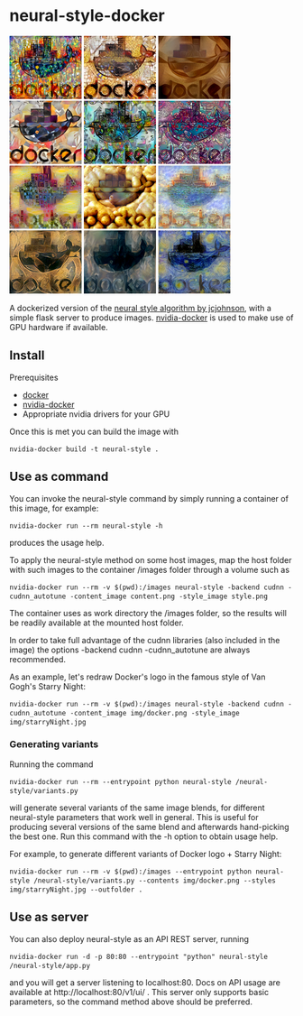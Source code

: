 # neural-style-docker

![Stylized Docker](./img/docker_afremov_sw5000_ss1.png)
![Stylized Docker](./img/docker_broca_sw5000_ss1.png)
![Stylized Docker](./img/docker_brownrays_sw375_ss1.png)
![Stylized Docker](./img/docker_ediaonise_sw1500_ss1.png)
![Stylized Docker](./img/docker_edimburgGraffit_sw20000.0_ss1.png)
![Stylized Docker](./img/docker_himesama_sw10000_ss1.png)
![Stylized Docker](./img/docker_paisaje_urbano-hundertwasser_sw2000_ss1.png)
![Stylized Docker](./img/docker_potatoes_sw375_ss1.png)
![Stylized Docker](./img/docker_RenoirDogesPalaceVenice_sw1500_ss1.png)
![Stylized Docker](./img/docker_revellerAndCourtesan_sw2000_ss1.png)
![Stylized Docker](./img/docker_seated-nude_sw375_ss1.png)
![Stylized Docker](./img/docker_starryNight_sw1500_ss1.png)

A dockerized version of the [neural style algorithm by jcjohnson](https://github.com/jcjohnson/neural-style), with a simple flask server to produce images. [nvidia-docker](https://github.com/NVIDIA/nvidia-docker) is used to make use of GPU hardware if available.

## Install

Prerequisites

* [docker](https://www.docker.com/)
* [nvidia-docker](https://github.com/NVIDIA/nvidia-docker)
* Appropriate nvidia drivers for your GPU

Once this is met you can build the image with

	nvidia-docker build -t neural-style .

## Use as command

You can invoke the neural-style command by simply running a container of this image, for example:

	nvidia-docker run --rm neural-style -h

produces the usage help.

To apply the neural-style method on some host images, map the host folder with such images to the container /images folder through a volume such as

	nvidia-docker run --rm -v $(pwd):/images neural-style -backend cudnn -cudnn_autotune -content_image content.png -style_image style.png

The container uses as work directory the /images folder, so the results will be readily available at the mounted host folder.

In order to take full advantage of the cudnn libraries (also included in the image) the options -backend cudnn -cudnn_autotune are always recommended.

As an example, let's redraw Docker's logo in the famous style of Van Gogh's Starry Night:

	nvidia-docker run --rm -v $(pwd):/images neural-style -backend cudnn -cudnn_autotune -content_image img/docker.png -style_image img/starryNight.jpg

### Generating variants

Running the command 

	nvidia-docker run --rm --entrypoint python neural-style /neural-style/variants.py

will generate several variants of the same image blends, for different neural-style parameters that work well in general. This is useful for producing several versions of the same blend and afterwards hand-picking the best one. Run this command with the -h option to obtain usage help.

For example, to generate different variants of Docker logo + Starry Night:

	nvidia-docker run --rm -v $(pwd):/images --entrypoint python neural-style /neural-style/variants.py --contents img/docker.png --styles img/starryNight.jpg --outfolder .

	
## Use as server

You can also deploy neural-style as an API REST server, running

	nvidia-docker run -d -p 80:80 --entrypoint "python" neural-style /neural-style/app.py

and you will get a server listening to localhost:80. Docs on API usage are available at http://localhost:80/v1/ui/ . This server only supports basic parameters, so the command method above should be preferred.

